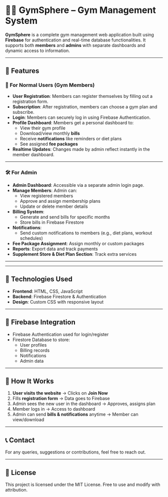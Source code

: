 # 🏋️‍♂️ GymSphere – Gym Management System

**GymSphere** is a complete gym management web application built using **Firebase** for authentication and real-time database functionalities. It supports both **members** and **admins** with separate dashboards and dynamic access to information.

---

## 🚀 Features

### 👤 For Normal Users (Gym Members)

- **User Registration**: Members can register themselves by filling out a registration form.
- **Subscription**: After registration, members can choose a gym plan and subscribe.
- **Login**: Members can securely log in using Firebase Authentication.
- **Profile Dashboard**: Members get a personal dashboard to:
  - View their gym profile
  - Download/view monthly **bills**
  - Receive **notifications** like reminders or diet plans
  - See assigned **fee packages**
- **Realtime Updates**: Changes made by admin reflect instantly in the member dashboard.

---

### 🛠️ For Admin

- **Admin Dashboard**: Accessible via a separate admin login page.
- **Manage Members**: Admin can:
  - View registered members
  - Approve and assign membership plans
  - Update or delete member details
- **Billing System**:
  - Generate and send bills for specific months
  - Store bills in Firebase Firestore
- **Notifications**:
  - Send custom notifications to members (e.g., diet plans, workout schedules)
- **Fee Package Assignment**: Assign monthly or custom packages
- **Reports**: Export data and track payments
- **Supplement Store & Diet Plan Section**: Track extra services
  
---


---

## 🔧 Technologies Used

- **Frontend**: HTML, CSS, JavaScript
- **Backend**: Firebase Firestore & Authentication
- **Design**: Custom CSS with responsive layout

---

## 🔐 Firebase Integration

- Firebase Authentication used for login/register
- Firestore Database to store:
  - User profiles
  - Billing records
  - Notifications
  - Admin data

---

## 📌 How It Works

1. **User visits the website** → Clicks on **Join Now**
2. Fills **registration form** → Data goes to Firebase
3. Admin sees the new user in the dashboard → Approves, assigns plan
4. Member logs in → Access to dashboard
5. Admin can send **bills & notifications** anytime → Member can view/download

---

## 📞 Contact

For any queries, suggestions or contributions, feel free to reach out.

---

## 📜 License

This project is licensed under the MIT License. Free to use and modify with attribution.
